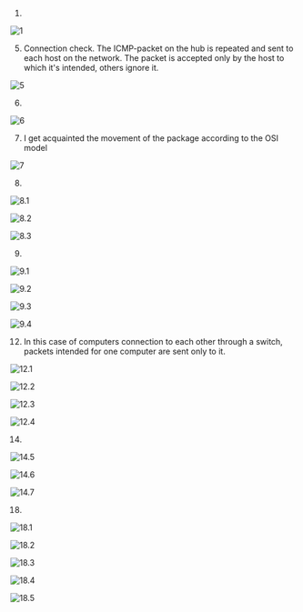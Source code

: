 1.  

![1](./scr/2020-12-26_230839.jpg)  

5. Connection check. The ICMP-packet on the hub is repeated and sent to each host on the network. The packet is accepted only by the host to which it's intended, others ignore it.  

![5](./scr/2020-12-26_233211.jpg)  

6.  

![6](./scr/2020-12-26_233357.jpg)  

7. I get acquainted the movement of the package according to the OSI model  

![7](./scr/2020-12-26_233911.jpg)  

8. 

![8.1](./scr/2020-12-26_234352.jpg)  

![8.2](./scr/2020-12-26_234458.jpg)  

![8.3](./scr/2020-12-26_234536.jpg)  

9.  

![9.1](./scr/2020-12-26_235327.jpg)  

![9.2](./scr/2020-12-27_202917.jpg)  

![9.3](./scr/2020-12-27_202941.jpg)  

![9.4](./scr/2020-12-27_203013.jpg)  

12.  In this case of computers connection to each other through a switch, packets intended for one computer are sent only to it.  

![12.1](./scr/2020-12-27_233810.jpg)  

![12.2](./scr/2020-12-28_000428.jpg)  

![12.3](./scr/2020-12-28_000446.jpg)  

![12.4](./scr/2020-12-28_000515.jpg) 

14.  

![14.5](./scr/2020-12-28_120018.jpg)  

![14.6](./scr/2020-12-28_120229.jpg)  

![14.7](./scr/2020-12-28_120514.jpg)  

18. 

![18.1](./scr/2020-12-28_141146.jpg)  

![18.2](./scr/2020-12-28_141301.jpg)  

![18.3](./scr/2020-12-28_141330.jpg)  

![18.4](./scr/2020-12-28_141417.jpg) 

![18.5](./scr/2020-12-28_141447.jpg) 



